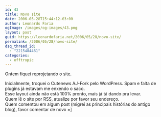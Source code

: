 ```yaml
---
id: 43
title: Novo site
date: 2006-05-28T15:44:12-03:00
author: Leonardo Faria
ogImage: /images/og-images/43.png
layout: post
guid: https://leonardofaria.net/2006/05/28/novo-site/
permalink: /2006/05/28/novo-site/
dsq_thread_id:
  - "2215484461"
categories:
  - offtropic
---
```

Ontem fiquei reprojetando o site.

Inicialmente, troquei o Cutenews AJ-Fork pelo WordPress. Spam e falta de plugins já estavam me enxendo o saco.  
Esse layout ainda não está 100% pronto, mais já tá dando pra levar.  
Quem lê o site por RSS, atualize por favor seu endereço.  
Quem comentou em algum post (migrei as principais histórias do antigo blog), favor comentar de novo =]
